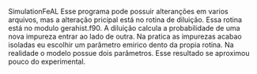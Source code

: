 SimulationFeAL
Esse programa pode possuir alteranções em varios arquivos, mas a alteração pricipal está no rotina de diluição.
Essa rotina está no modulo gerahist.f90. 
A diluição calcula a probabilidade de uma nova impureza entrar ao lado de outra. Na pratica as impurezas acabao isoladas
eu escolhir um parâmetro emirico dento da propia rotina. Na realidade o modelo possue dois parâmetros.
Esse resultado se aproximou pouco do experimental. 
